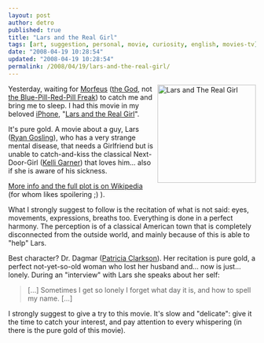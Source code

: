 ```yaml
---
layout: post
author: detro
published: true
title: "Lars and the Real Girl"
tags: [art, suggestion, personal, movie, curiosity, english, movies-tv]
date: "2008-04-19 10:28:54"
updated: "2008-04-19 10:28:54"
permalink: /2008/04/19/lars-and-the-real-girl/
---
```


<a href="http://www.larsandtherealgirl-themovie.com/"><img src="http://upload.wikimedia.org/wikipedia/en/d/db/Lars_real_girl.jpg" alt="Lars and The Real Girl" align="right" width="200" /></a>
Yesterday, waiting for <a href="http://en.wikipedia.org/wiki/Morpheus_%28mythology%29">Morfeus</a> (<a href="http://en.wikipedia.org/wiki/Morpheus_%28mythology%29">the God</a>, not <a href="http://en.wikipedia.org/wiki/Morpheus_%28The_Matrix%29">the Blue-Pill-Red-Pill Freak</a>) to catch me and bring me to sleep. I had this movie in my beloved <a href="http://www.detronizator.org/tag/iphone/">iPhone</a>, "<a href="http://www.larsandtherealgirl-themovie.com/">Lars and the Real Girl</a>".

It's pure gold. A movie about a guy, Lars (<a href="http://www.imdb.com/name/nm0331516/">Ryan Gosling</a>), who has a very strange mental disease, that needs a Girlfriend but is unable to catch-and-kiss the classical Next-Door-Girl (<a href="http://www.imdb.com/name/nm0307726/">Kelli Garner</a>) that loves him... also if she is aware of his sickness.

<a href="http://en.wikipedia.org/wiki/Lars_and_the_Real_Girl">More info and the full plot is on Wikipedia</a> (for whom likes spoilering ;) ).

What I strongly suggest to follow is the recitation of what is not said: eyes, movements, expressions, breaths too. Everything is done in a perfect harmony. The perception is of a classical American town that is completely disconnected from the outside world, and mainly because of this is able to "help" Lars.

Best character? Dr. Dagmar (<a href="http://www.imdb.com/name/nm0165101/">Patricia Clarkson</a>). Her recitation is pure gold, a perfect not-yet-so-old woman who lost her husband and... now is just... lonely.
During an "interview" with Lars she speaks about her self:
<blockquote>
[...]
Sometimes I get so lonely I forget what day it is, and how to spell my name.
[...]
</blockquote>

I strongly suggest to give a try to this movie. It's slow and "delicate": give it the time to catch your interest, and pay attention to every whispering (in there is the pure gold of this movie).
